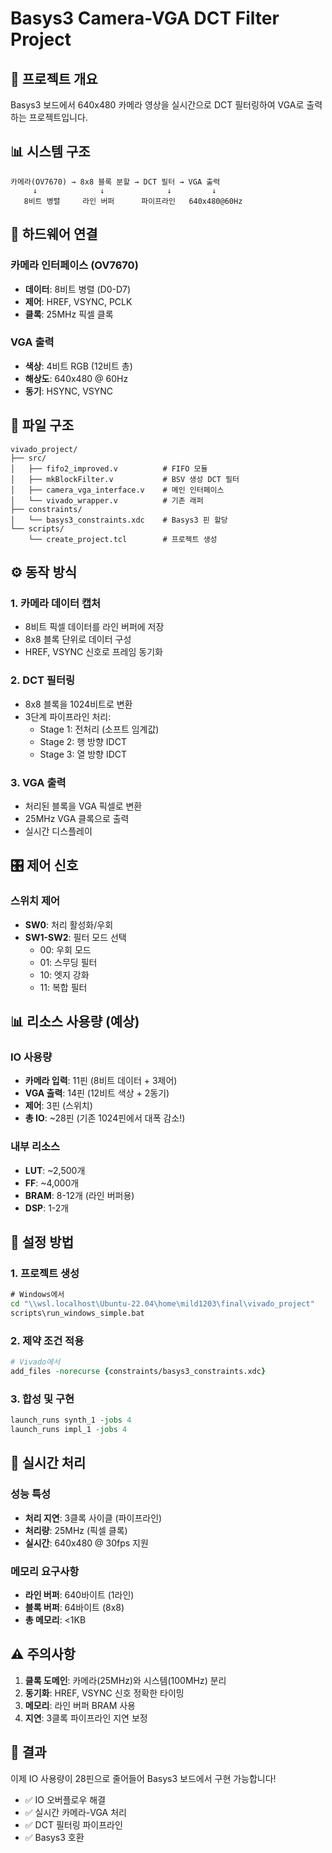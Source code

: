 # Basys3 Camera-VGA DCT Filter Project

## 🎯 프로젝트 개요

Basys3 보드에서 640x480 카메라 영상을 실시간으로 DCT 필터링하여 VGA로 출력하는 프로젝트입니다.

## 📊 시스템 구조

```
카메라(OV7670) → 8x8 블록 분할 → DCT 필터 → VGA 출력
     ↓              ↓              ↓         ↓
   8비트 병렬     라인 버퍼      파이프라인   640x480@60Hz
```

## 🔌 하드웨어 연결

### 카메라 인터페이스 (OV7670)
- **데이터**: 8비트 병렬 (D0-D7)
- **제어**: HREF, VSYNC, PCLK
- **클록**: 25MHz 픽셀 클록

### VGA 출력
- **색상**: 4비트 RGB (12비트 총)
- **해상도**: 640x480 @ 60Hz
- **동기**: HSYNC, VSYNC

## 📁 파일 구조

```
vivado_project/
├── src/
│   ├── fifo2_improved.v          # FIFO 모듈
│   ├── mkBlockFilter.v           # BSV 생성 DCT 필터
│   ├── camera_vga_interface.v    # 메인 인터페이스
│   └── vivado_wrapper.v          # 기존 래퍼
├── constraints/
│   └── basys3_constraints.xdc    # Basys3 핀 할당
└── scripts/
    └── create_project.tcl        # 프로젝트 생성
```

## ⚙️ 동작 방식

### 1. 카메라 데이터 캡처
- 8비트 픽셀 데이터를 라인 버퍼에 저장
- 8x8 블록 단위로 데이터 구성
- HREF, VSYNC 신호로 프레임 동기화

### 2. DCT 필터링
- 8x8 블록을 1024비트로 변환
- 3단계 파이프라인 처리:
  - Stage 1: 전처리 (소프트 임계값)
  - Stage 2: 행 방향 IDCT
  - Stage 3: 열 방향 IDCT

### 3. VGA 출력
- 처리된 블록을 VGA 픽셀로 변환
- 25MHz VGA 클록으로 출력
- 실시간 디스플레이

## 🎛️ 제어 신호

### 스위치 제어
- **SW0**: 처리 활성화/우회
- **SW1-SW2**: 필터 모드 선택
  - 00: 우회 모드
  - 01: 스무딩 필터
  - 10: 엣지 강화
  - 11: 복합 필터

## 📊 리소스 사용량 (예상)

### IO 사용량
- **카메라 입력**: 11핀 (8비트 데이터 + 3제어)
- **VGA 출력**: 14핀 (12비트 색상 + 2동기)
- **제어**: 3핀 (스위치)
- **총 IO**: ~28핀 (기존 1024핀에서 대폭 감소!)

### 내부 리소스
- **LUT**: ~2,500개
- **FF**: ~4,000개
- **BRAM**: 8-12개 (라인 버퍼용)
- **DSP**: 1-2개

## 🔧 설정 방법

### 1. 프로젝트 생성
```cmd
# Windows에서
cd "\\wsl.localhost\Ubuntu-22.04\home\mild1203\final\vivado_project"
scripts\run_windows_simple.bat
```

### 2. 제약 조건 적용
```tcl
# Vivado에서
add_files -norecurse {constraints/basys3_constraints.xdc}
```

### 3. 합성 및 구현
```tcl
launch_runs synth_1 -jobs 4
launch_runs impl_1 -jobs 4
```

## 🎥 실시간 처리

### 성능 특성
- **처리 지연**: 3클록 사이클 (파이프라인)
- **처리량**: 25MHz (픽셀 클록)
- **실시간**: 640x480 @ 30fps 지원

### 메모리 요구사항
- **라인 버퍼**: 640바이트 (1라인)
- **블록 버퍼**: 64바이트 (8x8)
- **총 메모리**: <1KB

## ⚠️ 주의사항

1. **클록 도메인**: 카메라(25MHz)와 시스템(100MHz) 분리
2. **동기화**: HREF, VSYNC 신호 정확한 타이밍
3. **메모리**: 라인 버퍼 BRAM 사용
4. **지연**: 3클록 파이프라인 지연 보정

## 🎯 결과

이제 IO 사용량이 28핀으로 줄어들어 Basys3 보드에서 구현 가능합니다!
- ✅ IO 오버플로우 해결
- ✅ 실시간 카메라-VGA 처리
- ✅ DCT 필터링 파이프라인
- ✅ Basys3 호환
